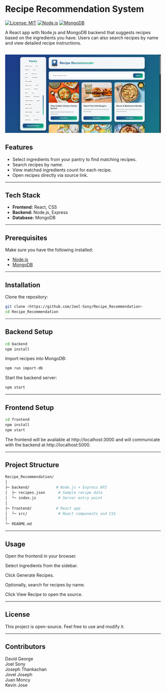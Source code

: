 # Recipe Recommendation System


[![License: MIT](https://img.shields.io/badge/License-MIT-green.svg)](https://opensource.org/licenses/MIT)
[![Node.js](https://img.shields.io/badge/Node.js-v18.0.0-green)](https://nodejs.org/)
[![MongoDB](https://img.shields.io/badge/MongoDB-v6.0.0-green)](https://www.mongodb.com/)


A React app with Node.js and MongoDB backend that suggests recipes based on the ingredients you have. Users can also search recipes by name and view detailed recipe instructions.

![App Homepage](images/homepage.png)
---

## Features

- Select ingredients from your pantry to find matching recipes.
- Search recipes by name.
- View matched ingredients count for each recipe.
- Open recipes directly via source link.

---

## Tech Stack

- **Frontend:** React, CSS
- **Backend:** Node.js, Express
- **Database:** MongoDB

---

## Prerequisites

Make sure you have the following installed:

- [Node.js](https://nodejs.org/)
- [MongoDB](https://www.mongodb.com/)

---

## Installation

Clone the repository:

```bash
git clone <https://github.com/Joel-Sony/Recipe_Recommendation>
cd Recipe_Recommendation
```

---

## Backend Setup

```bash
cd backend
npm install
```

Import recipes into MongoDB:

```bash
npm run import-db
```

Start the backend server:

```bash
npm start
```

---
## Frontend Setup

```bash
cd frontend
npm install
npm start
```

The frontend will be available at http://localhost:3000 and will communicate with the backend at http://localhost:5000.

---
## Project Structure

```bash
Recipe_Recommendation/
│
├─ backend/            # Node.js + Express API
│  ├─ recipes.json      # Sample recipe data
│  └─ index.js          # Server entry point
│
├─ frontend/           # React app
│  └─ src/              # React components and CSS
│
└─ README.md
```

---
## Usage

Open the frontend in your browser.

Select ingredients from the sidebar.

Click Generate Recipes.

Optionally, search for recipes by name.

Click View Recipe to open the source.

---

## License

This project is open-source. Feel free to use and modify it.

---
## Contributors

David George  
Joel Sony  
Joseph Thankachan  
Jovel Joseph   
Juan Moncy   
Kevin Jose  

